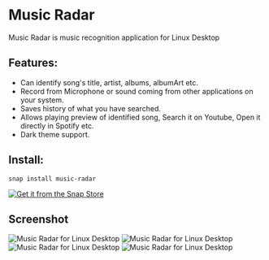 # Music Radar
Music Radar is music recognition application for Linux Desktop

## Features: 

- Can identify song's title, artist, albums, albumArt etc.
- Record from Microphone or sound coming from other applications on your system.
- Saves history of what you have searched.
- Allows playing preview of identified song, Search it on Youtube, Open it directly in Spotify etc.
- Dark theme support.

## Install:

 `snap install music-radar`
 
 [![Get it from the Snap Store](https://snapcraft.io/static/images/badges/en/snap-store-black.svg)](https://snapcraft.io/music-radar)

## Screenshot

![Music Radar for Linux Desktop](https://github.com/keshavbhatt/music-radar/blob/main/screenshots/1.png?raw=true)
![Music Radar for Linux Desktop](https://github.com/keshavbhatt/music-radar/blob/main/screenshots/2.png?raw=true)
![Music Radar for Linux Desktop](https://github.com/keshavbhatt/music-radar/blob/main/screenshots/3.png?raw=true)
![Music Radar for Linux Desktop](https://github.com/keshavbhatt/music-radar/blob/main/screenshots/4.png?raw=true)
